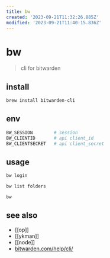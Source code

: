 ```yaml
---
title: bw
created: '2023-09-21T11:32:26.885Z'
modified: '2023-09-21T11:40:15.836Z'
---
```


# bw

> cli for bitwarden

## install

```sh
brew install bitwarden-cli
```

## env

```sh
BW_SESSION        # session
BW_CLIENTID       # api client_id
BW_CLIENTSECRET   # api client_secret
```

## usage

```sh
bw login

bw list folders

bw 
```

## see also

- [[op]]
- [[ykman]]
- [[node]]
- [bitwarden.com/help/cli/](https://bitwarden.com/help/cli/)
